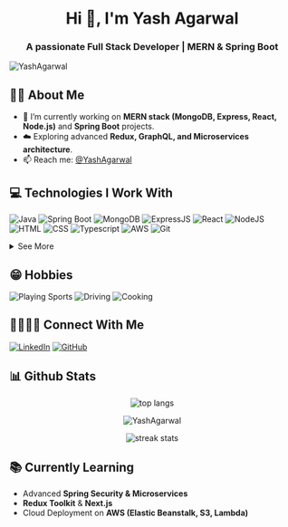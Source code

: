 <h1 align="center">Hi 👋, I'm Yash Agarwal</h1>
<h3 align="center">A passionate Full Stack Developer | MERN & Spring Boot</h3>

<p align="left"> <img src="https://komarev.com/ghpvc/?username=YashCoderX&label=Profile%20views&color=0e75b6&style=for-the-badge" alt="YashAgarwal" /> </p>

## 👦🏻 About Me

- 🌱 I’m currently working on **MERN stack (MongoDB, Express, React, Node.js)** and **Spring Boot** projects.
- ☁️ Exploring advanced **Redux, GraphQL, and Microservices architecture**.
- 📫  Reach me: [@YashAgarwal](https://www.linkedin.com/in/yashagarwal1611/)

## 💻 Technologies I Work With

![Java](https://img.shields.io/badge/Java-ED8B00?style=for-the-badge&logo=openjdk&logoColor=white)
![Spring Boot](https://img.shields.io/badge/SpringBoot-6DB33F?style=for-the-badge&logo=springboot&logoColor=white)
![MongoDB](https://img.shields.io/badge/MongoDB-4EA94B?style=for-the-badge&logo=mongodb&logoColor=white)
![ExpressJS](https://img.shields.io/badge/Express.js-000000?style=for-the-badge&logo=express&logoColor=white)
![React](https://img.shields.io/badge/React-20232A?style=for-the-badge&logo=react&logoColor=61DAFB)
![NodeJS](https://img.shields.io/badge/Node.js-339933?style=for-the-badge&logo=nodedotjs&logoColor=white)
![HTML](https://img.shields.io/badge/HTML5-E34F26?style=for-the-badge&logo=html5&logoColor=white)
![CSS](https://img.shields.io/badge/CSS3-1572B6?style=for-the-badge&logo=css3&logoColor=white)
![Typescript](https://img.shields.io/badge/TypeScript-007ACC?style=for-the-badge&logo=typescript&logoColor=white)
![AWS](https://img.shields.io/badge/AWS-2CA5E0?style=for-the-badge&logo=aws&logoColor=white)
![Git](https://img.shields.io/badge/Git-F05032?style=for-the-badge&logo=git&logoColor=white)

<details>
  <summary>See More</summary>

![JavaScript](https://img.shields.io/badge/JavaScript-323330?style=for-the-badge&logo=javascript&logoColor=F7DF1E)
![JSON](https://img.shields.io/badge/json-5E5C5C?style=for-the-badge&logo=json&logoColor=white)
![NPM](https://img.shields.io/badge/npm-CB3837?style=for-the-badge&logo=npm&logoColor=white)
![Firebase](https://img.shields.io/badge/firebase-ffca28?style=for-the-badge&logo=firebase&logoColor=black)
![Yarn](https://img.shields.io/badge/Yarn-2C8EBB?style=for-the-badge&logo=yarn&logoColor=white)
![SASS](https://img.shields.io/badge/Sass-CC6699?style=for-the-badge&logo=sass&logoColor=white)
![TailwindCSS](https://img.shields.io/badge/Tailwind_CSS-38B2AC?style=for-the-badge&logo=tailwind-css&logoColor=white)
![Styled Components](https://img.shields.io/badge/styled--components-DB7093?style=for-the-badge&logo=styled-components&logoColor=white)
![Redux](https://img.shields.io/badge/Redux-593D88?style=for-the-badge&logo=redux&logoColor=white)
![GraphQL](https://img.shields.io/badge/GraphQl-E10098?style=for-the-badge&logo=graphql&logoColor=white)
![Rust](https://img.shields.io/badge/Rust-3776AB?style=for-the-badge&logo=rust&logoColor=white)
![Actix](https://img.shields.io/badge/Actix-CC6699?style=for-the-badge&logo=actix&logoColor=white)
![ESLint](https://img.shields.io/badge/eslint-3A33D1?style=for-the-badge&logo=eslint&logoColor=white)
![Prettier](https://img.shields.io/badge/prettier-1A2C34?style=for-the-badge&logo=prettier&logoColor=F7BA3E)
  
</details>

## 😁 Hobbies

![Playing Sports](https://img.shields.io/badge/%E2%9A%BDPlaying_Sports-0052CC?style=for-the-badge)
![Driving](https://img.shields.io/badge/%F0%9F%9A%97Driving-38B2AC?style=for-the-badge)
![Cooking](https://img.shields.io/badge/%F0%9F%8D%B4Cooking-F24E1E?style=for-the-badge)

## 🫱🏼‍🫲🏼 Connect With Me

[![LinkedIn](https://img.shields.io/badge/LinkedIn-blue?style=for-the-badge&logo=linkedin&logoColor=white)](https://www.linkedin.com/in/yashagarwal1611)
[![GitHub](https://img.shields.io/badge/GitHub-100000?style=for-the-badge&logo=github&logoColor=white)](https://github.com/YashCoderX)

## 📊 Github Stats

<p align="center">
  <img src="https://github-readme-stats.vercel.app/api/top-langs/?username=YashCoderX&layout=compact&theme=gotham" alt="top langs" />
</p>

<p align="center"> <img src="https://github-readme-stats.vercel.app/api?username=YashCoderX&show_icons=true&theme=gotham" alt="YashAgarwal" />

<p align="center">
  <img src="https://github-readme-streak-stats.herokuapp.com/?user=YashCoderX&theme=gotham" alt="streak stats" />
</p>

## 📚 Currently Learning

- Advanced **Spring Security & Microservices**
- **Redux Toolkit** & **Next.js**
- Cloud Deployment on **AWS (Elastic Beanstalk, S3, Lambda)**

